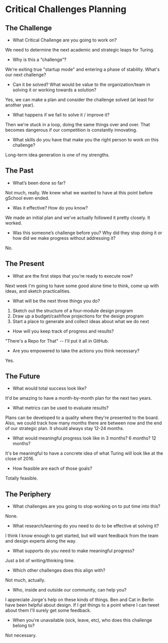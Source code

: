 # Critical Challenges Planning

## The Challenge

* What Critical Challenge are you going to work on?

We need to determine the next academic and strategic leaps for Turing.

* Why is this a “challenge”?

We're exiting true "startup mode" and entering a phase of stability. What's our next challenge?

* Can it be solved? What would be value to the organization/team in solving it or working towards a solution?

Yes, we can make a plan and consider the challenge solved (at least for another year).

* What happens if we fail to solve it / improve it?

Then we're stuck in a loop, doing the same things over and over. That becomes dangerous if our competition is constantly
innovating.

* What skills do you have that make you the right person to work on this challenge?

Long-term idea generation is one of my strengths.

## The Past

* What’s been done so far?

Not much, really. We knew what we wanted to have at this point before gSchool even ended.

* Was it effective? How do you know?

We made an initial plan and we've actually followed it pretty closely. It worked.

* Was this someone’s challenge before you? Why did they stop doing it or how did we make progress without addressing it?

No.

## The Present

* What are the first steps that you’re ready to execute now?

Next week I'm going to have some good alone time to think, come up with ideas, and sketch practicalities.

* What will be the next three things you do?

1. Sketch out the structure of a four-module design program
2. Draw up a budget/cashflow projections for the design program
3. Start a place to generate and collect ideas about what we do next

* How will you keep track of progress and results?

"There's a Repo for That" -- I'll put it all in GitHub.

* Are you empowered to take the actions you think necessary?

Yes.

## The Future

* What would total success look like?

It'd be amazing to have a month-by-month plan for the next two years.

* What metrics can be used to evaluate results?

Plans can be developed to a quality where they're presented to the board. Also, we could track how many months
there are between now and the end of our strategic plan. It should always stay 12-24 months.

* What would meaningful progress look like in 3 months? 6 months? 12 months?

It's be meaningful to have a concrete idea of what Turing will look like at the close of 2016.

* How feasible are each of those goals?

Totally feasible.

## The Periphery

* What challenges are you going to stop working on to put time into this?

None.

* What research/learning do you need to do to be effective at solving it?

I think I know enough to get started, but will want feedback from the team and design experts along the way.

* What supports do you need to make meaningful progress?

Just a bit of writing/thinking time.

* Which other challenges does this align with?

Not much, actually.

* Who, inside and outside our community, can help you?

I appreciate Jorge's help on these kinds of things. Ben and Cat in Berlin have been helpful about design. If I get things
to a point where I can tweet about them I'll surely get some feedback.

* When you're unavailable (sick, leave, etc), who does this challenge belong to?

Not necessary.
